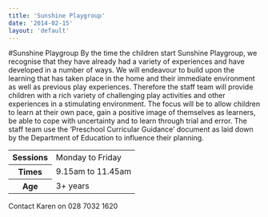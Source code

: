 ```yaml
---
title: 'Sunshine Playgroup'
date: '2014-02-15'
layout: 'default'
---
```

#Sunshine Playgroup
By the time the children start Sunshine Playgroup, we recognise that they have already had a variety of experiences and have developed in a number of ways.  We will endeavour to build upon the learning that has taken place in the home and their immediate environment as well as previous play experiences.  Therefore the staff team will provide children with a rich variety of challenging play activities and other experiences in a stimulating environment.  The focus will be to allow children to learn at their own pace, gain a positive image of themselves as learners, be able to cope with uncertainty and to learn through trial and error.  The staff team use the ‘Preschool Curricular Guidance’ document as laid down by the Department of Education to influence their planning.

<table id="playgroup-sessions">
  <tr>
    <th>Sessions</th>
    <td>Monday to Friday</td>
  </tr>
  <tr>
    <th>Times</th>
    <td>9.15am to 11.45am</td>
  </tr>
  <tr>
    <th>Age</th>
    <td>3+ years</td>
  </tr>
</table>

Contact Karen on 028 7032 1620
